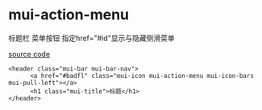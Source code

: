 # mui-action-menu
标题栏  菜单按钮
指定href="#id"显示与隐藏侧滑菜单

[source code](https://jsfiddle.net/badfl/2787276a/)
```
<header class="mui-bar mui-bar-nav">
      <a href="#badfl" class="mui-icon mui-action-menu mui-icon-bars mui-pull-left"></a>
      <h1 class="mui-title">标题</h1>
</header>
```
